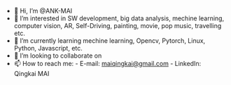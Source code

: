 - 👋 Hi, I’m @ANK-MAI
- 👀 I’m interested in SW development, big data analysis, mechine learning, computer vision, AR, Self-Driving, painting, movie, pop music, travelling etc.
- 🌱 I’m currently learning mechine learning, Opencv, Pytorch, Linux, Python, Javascript, etc.
- 💞️ I’m looking to collaborate on 
- 📫 How to reach me: 
        - E-mail: maiqingkai@gmail.com
        - LinkedIn: Qingkai MAI

<!---
ANK-MAI/ANK-MAI is a ✨ special ✨ repository because its `README.md` (this file) appears on your GitHub profile.
You can click the Preview link to take a look at your changes.
--->
